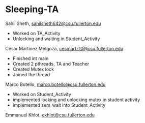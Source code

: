 # Sleeping-TA

Sahil Sheth, sahilsheth642@csu.fullerton.edu
- Worked on TA_Activity
- Unlocking and waiting in Student_Activity

Cesar Martinez Melgoza, cesmartz10@csu.fullerton.edu
- Finished int main
- Created 2 pthreads, TA and Teacher
- Created Mutex lock
- Joined the thread

Marco Botello, marco.botello@csu.fullerton.edu
- Worked on Student_Activity
- implemented locking and unlocking mutex in student activity
- implemented sem_wait into Student_Activity

Emmanuel Khlot, ekhlot@csu.fullerton.edu


